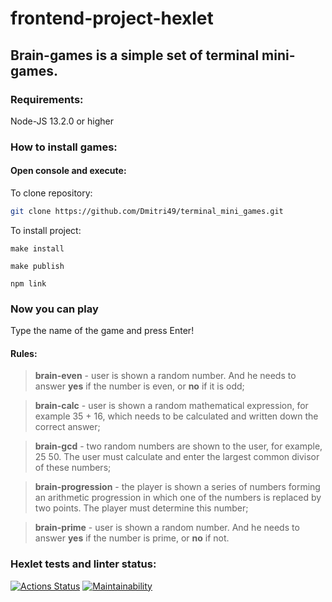# frontend-project-hexlet
## Brain-games is a simple set of terminal mini-games.

### Requirements:

  Node-JS 13.2.0 or higher

### How to install games: 
#### Open console and execute:
  To clone repository:
  ```sh
git clone https://github.com/Dmitri49/terminal_mini_games.git
```
  To install project:
  ```
make install
```
  ```
make publish
```
  ```
npm link
```

### Now you can play

Type the name of the game and press Enter!

#### Rules:

> **brain-even** - user is shown a random number. And he needs to answer **yes** if the number is even, or **no** if it is odd;

> **brain-calс** - user is shown a random mathematical expression, for example 35 + 16, which needs to be calculated and written down the correct answer;

> **brain-gcd** - two random numbers are shown to the user, for example, 25 50. The user must calculate and enter the largest common divisor of these numbers;

> **brain-progression** - the player is shown a series of numbers forming an arithmetic progression in which one of the numbers is replaced by two points. The player must determine this number;

> **brain-prime** - user is shown a random number. And he needs to answer **yes** if the number is prime, or **no** if not.


### Hexlet tests and linter status:
[![Actions Status](https://github.com/Dmitri49/js-starter-project-44/actions/workflows/hexlet-check.yml/badge.svg)](https://github.com/Dmitri49/js-starter-project-44/actions)
[![Maintainability](https://api.codeclimate.com/v1/badges/6b9ce2251091f00e9bdf/maintainability)](https://codeclimate.com/github/Dmitri49/js-starter-project-44/maintainability)
